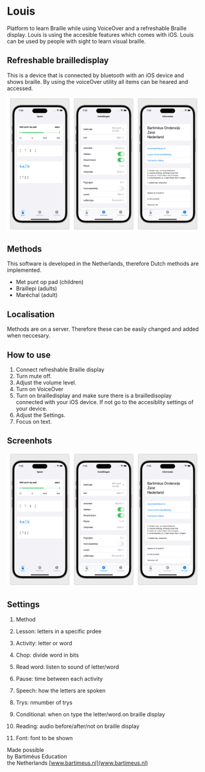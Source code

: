 # Louis

Platform to learn Braille while using VoiceOver and a refreshable Braille display. Louis is using the accesible features which comes with iOS. Louis can be used by people with sight to learn visual braille.

## Refreshable brailledisplay

This is a device that is connected by bluetooth with an iOS device and shows braille. By using the voiceOver utility all items can be heared and accessed. 

![](screenshots/screenshot.png)

## Methods
This software is developed in the Netherlands, therefore Dutch methods are implemented.

* Met punt op pad (children)
* Braillepi (adults)
* Maréchal (adult)

## Localisation
Methods are on a server. Therefore these can be easily changed and added when neccesary.

## How to use
1. Connect refreshable Braille display
2. Turn mute off.
2. Adjust the volume level.
3. Turn on VoiceOver
4. Turn on brailledisplay and make sure there is a brailledisoplay connected with your iOS device. If not go to the accesiblity settings of your device.
5. Adjust the Settings.
6. Focus on text.

## Screenhots
![](screenshots/screenshot.png)

## Settings
1. Method
2. Lesson: letters in a specific prdee

1. Activity: letter or word
2. Chop: divide word in bits
3. Read word: listen to sound of letter/word
4. Pause: time between each activity 
5. Speech: how the letters are spoken 

1. Trys: nmumber of trys
2. Conditional: when on type the letter/word.on braille display 
3. Reading: audio before/after/not on braille display 
4. Font: font to be shown

Made possible  
by Bartiméus Education  
the Netherlands 
[www.bartimeus.nl](www.bartimeus.nl)
